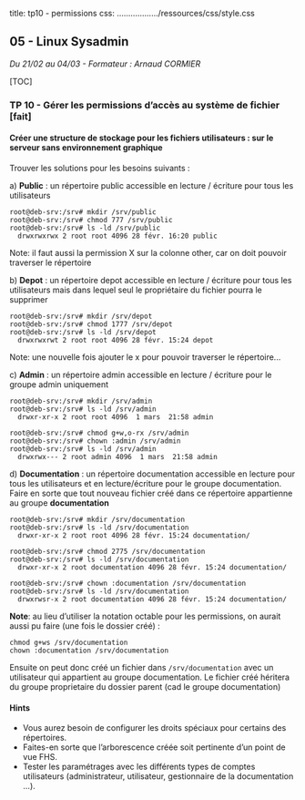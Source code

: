 title: tp10 - permissions
css: ................../ressources/css/style.css

## 05 - Linux Sysadmin
*Du 21/02 au 04/03 - Formateur : Arnaud CORMIER*

[TOC]

### TP 10 - Gérer les permissions d’accès au système de fichier [fait]
#### Créer une structure de stockage pour les fichiers utilisateurs : sur le serveur sans environnement graphique

Trouver les solutions pour les besoins suivants :

a) **Public** : un répertoire public accessible en lecture / écriture pour tous les utilisateurs

```
root@deb-srv:/srv# mkdir /srv/public
root@deb-srv:/srv# chmod 777 /srv/public
root@deb-srv:/srv# ls -ld /srv/public
  drwxrwxrwx 2 root root 4096 28 févr. 16:20 public
```
Note: il faut aussi la permission X sur la colonne other, car on doit pouvoir traverser le répertoire


b) **Depot** : un répertoire depot accessible en lecture / écriture pour tous les utilisateurs mais dans lequel seul le propriétaire du fichier pourra le supprimer

```
root@deb-srv:/srv# mkdir /srv/depot
root@deb-srv:/srv# chmod 1777 /srv/depot
root@deb-srv:/srv# ls -ld /srv/depot
  drwxrwxrwt 2 root root 4096 28 févr. 15:24 depot
```
Note: une nouvelle fois ajouter le x pour pouvoir traverser le répertoire...


c) **Admin** : un répertoire admin accessible en lecture / écriture pour le groupe admin uniquement

```
root@deb-srv:/srv# mkdir /srv/admin
root@deb-srv:/srv# ls -ld /srv/admin
  drwxr-xr-x 2 root root 4096  1 mars  21:58 admin

root@deb-srv:/srv# chmod g+w,o-rx /srv/admin
root@deb-srv:/srv# chown :admin /srv/admin
root@deb-srv:/srv# ls -ld /srv/admin
  drwxrwx--- 2 root admin 4096  1 mars  21:58 admin
```


d) **Documentation** : un répertoire documentation accessible en lecture pour tous les utilisateurs et en lecture/écriture pour le groupe documentation.<br>
Faire en sorte que tout nouveau fichier créé dans ce répertoire appartienne au groupe **documentation**

```
root@deb-srv:/srv# mkdir /srv/documentation
root@deb-srv:/srv# ls -ld /srv/documentation
  drwxr-xr-x 2 root root 4096 28 févr. 15:24 documentation/

root@deb-srv:/srv# chmod 2775 /srv/documentation
root@deb-srv:/srv# ls -ld /srv/documentation
  drwxr-xr-x 2 root documentation 4096 28 févr. 15:24 documentation/

root@deb-srv:/srv# chown :documentation /srv/documentation
root@deb-srv:/srv# ls -ld /srv/documentation
  drwxrwsr-x 2 root documentation 4096 28 févr. 15:24 documentation/
```

**Note**: au lieu d’utiliser la notation octable pour les permissions, on aurait aussi pu faire (une fois le dossier créé) :

```
chmod g+ws /srv/documentation
chown :documentation /srv/documentation 
```
Ensuite on peut donc créé un fichier dans `/srv/documentation` avec un utilisateur qui appartient au groupe documentation. 
Le fichier créé héritera du groupe proprietaire du dossier parent (cad le groupe documentation)


#### Hints

- Vous aurez besoin de configurer les droits spéciaux pour certains des répertoires.
- Faites-en sorte que l’arborescence créée soit pertinente d’un point de vue FHS.
- Tester les paramétrages avec les différents types de comptes utilisateurs (administrateur, utilisateur, gestionnaire de la documentation ...).


<link rel="stylesheet" type="text/css" href="................../ressources/css/bootstrap.min.css">
<link rel="stylesheet" type="text/css" href="................../ressources/css/style.css">
